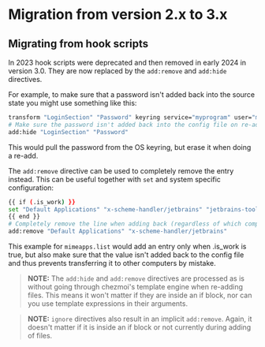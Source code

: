 # Migration from version 2.x to 3.x

## Migrating from hook scripts

In 2023 hook scripts were deprecated and then removed in early 2024 in version 3.0. They
are now replaced by the `add:remove` and `add:hide` directives.

For example, to make sure that a password isn't added back into the source
state you might use something like this:

```bash
transform "LoginSection" "Password" keyring service="myprogram" user="myuser"
# Make sure the password isn't added back into the config file on re-add
add:hide "LoginSection" "Password"
```

This would pull the password from the OS keyring, but erase it when doing
a re-add.

The `add:remove` directive can be used to completely remove the entry instead.
This can be useful together with `set` and system specific configuration:

```bash
{{ if (.is_work) }}
set "Default Applications" "x-scheme-handler/jetbrains" "jetbrains-toolbox.desktop" separator="="
{{ end }}
# Completely remove the line when adding back (regardless of which computer this is on).
add:remove "Default Applications" "x-scheme-handler/jetbrains"
```

This example for `mimeapps.list` would add an entry only when .is_work is true,
but also make sure that the value isn't added back to the config file and thus
prevents transferring it to other computers by mistake.

> **NOTE:** The `add:hide` and `add:remove` directives are processed as is
without going through chezmoi's template engine when re-adding files. This means
it won't matter if they are inside an if block, nor can you use template
expressions in their arguments.

> **NOTE:** `ignore` directives also result in an implicit `add:remove`. Again,
it doesn't matter if it is inside an if block or not currently during adding of
files.

